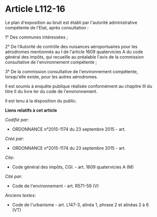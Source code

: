 # Article L112-16

Le plan d'exposition au bruit est établi par l'autorité administrative compétente de l'Etat, après consultation :

1° Des communes intéressées ;

2° De l'Autorité de contrôle des nuisances aéroportuaires pour les aérodromes mentionnés au I de l'article 1609 quatervicies
A du code général des impôts, qui recueille au préalable l'avis de la commission consultative de l'environnement compétente ;

3° De la commission consultative de l'environnement compétente, lorsqu'elle existe, pour les autres aérodromes.

Il est soumis à enquête publique réalisée conformément au chapitre III du titre II du livre Ier du code de l'environnement.

Il est tenu à la disposition du public.

**Liens relatifs à cet article**

_Codifié par_:

  - ORDONNANCE n°2015-1174 du 23 septembre 2015 - art.

_Créé par_:

  - ORDONNANCE n°2015-1174 du 23 septembre 2015 - art.

_Cite_:

  - Code général des impôts, CGI. - art. 1609 quatervicies A (M)

_Cité par_:

  - Code de l'environnement - art. R571-59 (V)

_Anciens textes_:

  - Code de l'urbanisme - art. L147-3, alinéa 1, phrase 2 et alinéas 2 à 6 (VT)
